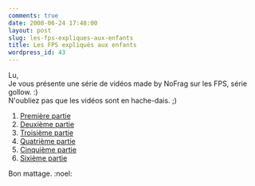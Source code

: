 ```yaml
---
comments: true
date: 2008-06-24 17:48:00
layout: post
slug: les-fps-expliques-aux-enfants
title: Les FPS expliqués aux enfants
wordpress_id: 43
---
```


Lu,  
Je vous présente une série de vidéos made by NoFrag sur les FPS, série gollow. :)  
N'oubliez pas que les vidéos sont en hache-dais. ;)  
  
  


  1. [Première partie](http://www.dailymotion.com/relevance/search/fps%2Benfants/video/x5en70_les-fps-expliques-aux-enfants-1-nof_videogames)
  2. [Deuxième partie](http://www.dailymotion.com/relevance/search/fps%2Benfants/video/x5gxzj_les-fps-expliques-aux-enfants-2-nof_videogames)
  3. [Troisième partie](http://www.dailymotion.com/relevance/search/fps%2Benfants/video/x5fa5k_les-fps-expliques-aux-enfants-3-nof_videogames)
  4. [Quatrième partie](http://www.dailymotion.com/relevance/search/fps%2Benfants/video/x5nd4s_les-fps-expliques-aux-enfants-4_videogames)
  5. [Cinquième partie](http://www.dailymotion.com/relevance/search/fps%2Benfants/video/x5ptv5_les-fps-expliques-aux-enfants-5_videogames)
  6. [Sixième partie](http://www.dailymotion.com/relevance/search/fps%2Benfants/video/x5t322_les-fps-expliques-aux-enfants-6_videogames)  

Bon mattage. :noel:
